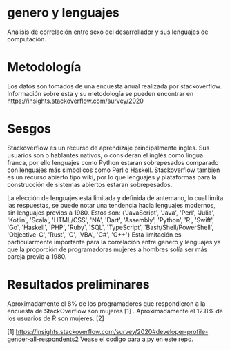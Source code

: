 # genero y lenguajes
Análisis de correlación entre sexo del desarrollador y sus lenguajes de computación.

# Metodología
Los datos son tomados de una encuesta anual realizada por stackoverflow. Información sobre esta y su metodología se pueden encontrar en https://insights.stackoverflow.com/survey/2020

# Sesgos
Stackoverflow es un recurso de aprendizaje principalmente inglés. Sus usuarios son o hablantes nativos, o consideran el inglés como lingua franca, por ello lenguajes como Python estaran sobrepesados comparado con lenguajes más simbolicos como Perl o Haskell.
Stackoverflow tambien es un recurso abierto tipo wiki, por lo que lenguajes y plataformas para la construcción de sistemas abiertos estaran sobrepesados. 

La elección de lenguajes está limitada y definida de antemano, lo cual limita las respuestas, se puede notar una tendencia hacia lenguajes modernos, sin lenguajes previos a 1980. Estos son: 
{'JavaScript', 'Java', 'Perl', 'Julia', 'Kotlin', 'Scala', 'HTML/CSS', 'NA', 'Dart', 'Assembly', 'Python', 'R', 'Swift', 'Go', 'Haskell', 'PHP', 'Ruby', 'SQL', 'TypeScript', 'Bash/Shell/PowerShell', 'Objective-C', 'Rust', 'C', 'VBA', 'C#', 'C++'}
Esta limitación es particularmente importante para la correlación entre genero y lenguajes ya que la proporción de programadoras mujeres a hombres solía ser más pareja previo a 1980.

# Resultados preliminares

Aproximadamente el 8% de los programadores que respondieron a la encuesta de StackOverflow son mujeres [1] . Aproximadamente el 12.8% de los usuarios de R son mujeres. [2]


[1] https://insights.stackoverflow.com/survey/2020#developer-profile-gender-all-respondents2
Vease el codigo para a.py en este repo. 
